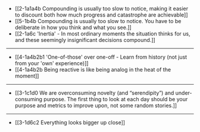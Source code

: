 - [[2-1a1a4b Compounding is usually too slow to notice, making it easier to discount both how much progress and catastrophe are achievable]]
- [[5-1b4b Compounding is usually too slow to notice. You have to be deliberate in how you think and what you see.]]
- [[2-1a6c 'Inertia' - In most ordinary moments the situation thinks for us, and these seemingly insignificant decisions compound.]]
---
- [[4-1a4b2b1 'One-of-those' over one-off - Learn from history (not just from your 'own' experience)]]
- [[4-1a4b2b Being reactive is like being analog in the heat of the moment]]
---
- [[3-1c1d0 We are overconsuming novelty (and “serendipity”) and under-consuming purpose. The first thing to look at each day should be your purpose and metrics to improve upon, not some random stories.]]
---
- [[3-1d6c2 Everything looks bigger up close]]
